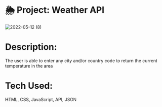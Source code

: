 # 🌦 Project: Weather API
![2022-05-12 (8)](https://user-images.githubusercontent.com/102920855/168085262-d6b45716-9235-4364-a9bd-2c2de2a8f567.png)
# Description:
The user is able to enter any city and/or country code to return the current temperature in the area

# Tech Used:
HTML, CSS, JavaScript, API, JSON

